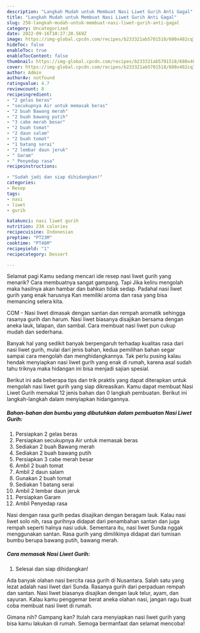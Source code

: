```yaml
---
description: "Langkah Mudah untuk Membuat Nasi Liwet Gurih Anti Gagal"
title: "Langkah Mudah untuk Membuat Nasi Liwet Gurih Anti Gagal"
slug: 258-langkah-mudah-untuk-membuat-nasi-liwet-gurih-anti-gagal
category: Uncategorized
date: 2022-09-16T10:27:20.569Z
image: https://img-global.cpcdn.com/recipes/b233321ab5701518/680x482cq70/nasi-liwet-gurih-foto-resep-utama.jpg
hideToc: false
enableToc: true
enableTocContent: false
thumbnail: https://img-global.cpcdn.com/recipes/b233321ab5701518/680x482cq70/nasi-liwet-gurih-foto-resep-utama.jpg
cover: https://img-global.cpcdn.com/recipes/b233321ab5701518/680x482cq70/nasi-liwet-gurih-foto-resep-utama.jpg
author: Admin
authorAv: notfound
ratingvalue: 4.7
reviewcount: 8
recipeingredient:
- "2 gelas beras"
- "secukupnya Air untuk memasak beras"
- "2 buah Bawang merah"
- "2 buah bawang putih"
- "3 cabe merah besar"
- "2 buah tomat"
- "2 daun salam"
- "2 buah tomat"
- "1 batang serai"
- "2 lembar daun jeruk"
- " Garam"
- " Penyedap rasa"
recipeinstructions:

- "Sudah jadi dan siap dihidangkan!"
categories:
- Resep
tags:
- nasi
- liwet
- gurih

katakunci: nasi liwet gurih 
nutrition: 234 calories
recipecuisine: Indonesian
preptime: "PT23M"
cooktime: "PT46M"
recipeyield: "1"
recipecategory: Dessert

---
```



Selamat pagi Kamu sedang mencari ide resep nasi liwet gurih yang menarik? Cara membuatnya sangat gampang. Tapi Jika keliru mengolah maka hasilnya akan hambar dan bahkan tidak sedap. Padahal nasi liwet gurih yang enak harusnya Kan memiliki aroma dan rasa yang bisa memancing selera kita.


COM - Nasi liwet dimasak dengan santan dan rempah aromatik sehingga rasanya gurih dan harum. Nasi liwet biasanya disajikan bersama dengan aneka lauk, lalapan, dan sambal. Cara membuat nasi liwet pun cukup mudah dan sederhana.

Banyak hal yang sedikit banyak berpengaruh terhadap kualitas rasa dari nasi liwet gurih, mulai dari jenis bahan, kedua pemilihan bahan segar sampai cara mengolah dan menghidangkannya. Tak perlu pusing kalau hendak menyiapkan nasi liwet gurih yang enak di rumah, karena asal sudah tahu triknya maka hidangan ini bisa menjadi sajian spesial.


Berikut ini ada beberapa tips dan trik praktis yang dapat diterapkan untuk mengolah nasi liwet gurih yang siap dikreasikan. Kamu dapat membuat Nasi Liwet Gurih memakai 12 jenis bahan dan 0 langkah pembuatan. Berikut ini langkah-langkah dalam menyiapkan hidangannya.

<!--inarticleads1-->

##### Bahan-bahan dan bumbu yang dibutuhkan dalam pembuatan Nasi Liwet Gurih:

1. Persiapkan 2 gelas beras
1. Persiapkan secukupnya Air untuk memasak beras
1. Sediakan 2 buah Bawang merah
1. Sediakan 2 buah bawang putih
1. Persiapkan 3 cabe merah besar
1. Ambil 2 buah tomat
1. Ambil 2 daun salam
1. Gunakan 2 buah tomat
1. Sediakan 1 batang serai
1. Ambil 2 lembar daun jeruk
1. Persiapkan  Garam
1. Ambil  Penyedap rasa


Nasi dengan rasa gurih pedas disajikan dengan beragam lauk. Kalau nasi liwet solo nih, rasa gurihnya didapat dari penambahan santan dan juga rempah seperti halnya nasi uduk. Sementara itu, nasi liwet Sunda nggak menggunakan santan. Rasa gurih yang dimilikinya didapat dari tumisan bumbu berupa bawang putih, bawang merah. 

<!--inarticleads2-->

##### Cara memasak Nasi Liwet Gurih:


1. Selesai dan siap dihidangkan!

Ada banyak olahan nasi bercita rasa gurih di Nusantara. Salah satu yang lezat adalah nasi liwet dari Sunda. Rasanya gurih dari perpaduan rempah dan santan. Nasi liwet biasanya disajikan dengan lauk telur, ayam, dan sayuran. Kalau kamu penggemar berat aneka olahan nasi, jangan ragu buat coba membuat nasi liwet di rumah. 

Gimana nih? Gampang kan? Itulah cara menyiapkan nasi liwet gurih yang bisa kamu lakukan di rumah. Semoga bermanfaat dan selamat mencoba!
